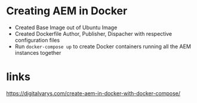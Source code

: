 # Creating AEM in Docker
* Created Base Image out of Ubuntu Image
* Created Dockerfile Author, Publisher, Dispacher with respective configuration files
* Run `docker-compose up` to create Docker containers running all the AEM instances together  

# links

https://digitalvarys.com/create-aem-in-docker-with-docker-compose/
